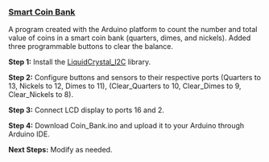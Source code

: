 ### [Smart Coin Bank](https://github.com/ThomasQi3141/Smart_Coin_Bank)

A program created with the Arduino platform to count the number and total value of coins in a smart coin bank (quarters, dimes, and nickels). Added three programmable buttons to clear the balance. 

**Step 1:** Install the [LiquidCrystal_I2C](https://github.com/johnrickman/LiquidCrystal_I2C) library.

**Step 2:** Configure buttons and sensors to their respective ports (Quarters to 13, Nickels to 12, Dimes to 11), (Clear_Quarters to 10, Clear_Dimes to 9, Clear_Nickels to 8). 

**Step 3:** Connect LCD display to ports 16 and 2.

**Step 4:** Download Coin_Bank.ino and upload it to your Arduino through Arduino IDE.

**Next Steps:** Modify as needed.
